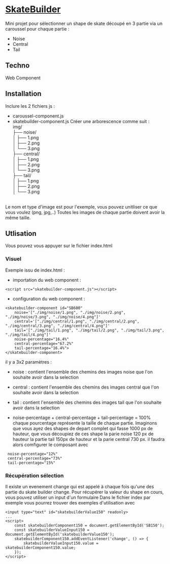 # <u>SkateBuilder</u>
Mini projet pour sélectionner un shape de skate découpé en 3 partie via un caroussel pour chaque partie :
- Noise
- Central
- Tail

## Techno 
Web Component

## Installation
Inclure les 2 fichiers js :
- caroussel-component.js
- skatebuilder-component.js
Créer une arborescence comme suit :<br>
img/<br>
├── noise/<br>
│   ├── 1.png<br>
│   ├── 2.png<br>
│   └── 3.png<br>
├── central/<br>
│   ├── 1.png<br>
│   ├── 2.png<br>
│   └── 3.png<br>
├── tail/<br>
│   ├── 1.png<br>
│   ├── 2.png<br>
│   └── 3.png<br>
<br>
Le nom et type d'image est pour l'exemple, vous pouvez unitliser ce que vous voulez (png, jpg,..)
Toutes les images de chaque partie doivent avoir la même taille.

## Utlisation 
Vous pouvez vous appuyer sur le fichier index.html

### Visuel
Exemple issu de index.html :
- importation du web component :
 ```
<script src="skatebuilder-component.js"></script>
```
- configuration du web component :
```
<skatebuilder-component id="SB600"
    noise='["./img/noise/1.png", "./img/noise/2.png", "./img/noise/3.png", "./img/noise/4.png"]'
    central='["./img/central/1.png", "./img/central/2.png", "./img/central/3.png", "./img/central/4.png"]'
    tail='["./img/tail/1.png", "./img/tail/2.png", "./img/tail/3.png", "./img/tail/4.png"]'
    noise-percentage="16.4%"
    central-percentage="67.2%"
    tail-percentage="16.4%">
</skatebuilder-component>
```
il y a 3x2 paramètres : 
- noise : contient l'ensemble des chemins des images noise que l'on souhaite avoir dans la selection
- central : contient l'ensemble des chemins des images central que l'on souhaite avoir dans la selection
- tail : contient l'ensemble des chemins des images tail que l'on souhaite avoir dans la selection

- noise-percentage + central-percentage + tail-percentage = 100% chaque pourcentage représente la taille de chaque partie.
Imaginons que vous ayez des shapes de depart complet qui fasse 1000 px de hauteur, que vous découpiez de ces shape la parie noise 120 px de hauteur la partie tail 150px de hauteur et la parie central 730 px.
il faudra alors comfigurer le composant avec 
```
 noise-percentage="12%"     
 central-percentage="73%"   
 tail-percentage="15%"     
```
### Récupération sélection
Il existe un evenement change qui est appelé à chaque fois qu'une des partie du skate builder change.
Pour récupérer la valeur du shape en cours, vous pouvez utiliser un input d'un formulaire
Dans le fichier index par exemple vous pourrez trouver des exemples d'utilisation avec
```
<input type="text" id="skatebuilderValue150" readonly> 
...
<script>
    const skatebuilderComponent150 = document.getElementById('SB150');
    const skatebuilderValueInput150 = document.getElementById('skatebuilderValue150');
    skatebuilderComponent150.addEventListener('change', () => {
        skatebuilderValueInput150.value = skatebuilderComponent150.value;
    });
</script>
```







